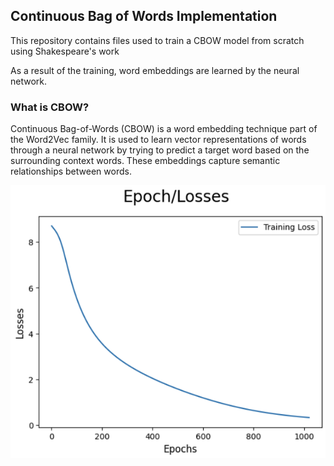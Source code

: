 ## Continuous Bag of Words Implementation

This repository contains files used to train a CBOW model from scratch using Shakespeare's work

As a result of the training, word embeddings are learned by the neural network.

### What is CBOW?

Continuous Bag-of-Words (CBOW) is a word embedding technique part of the Word2Vec family. It is used to learn vector representations of words through a neural network by trying to predict a target word based on the surrounding context words. These embeddings capture semantic relationships between words.

![loss curve](https://github.com/astonizer/cbow/blob/main/loss_curve.png?raw=true)

